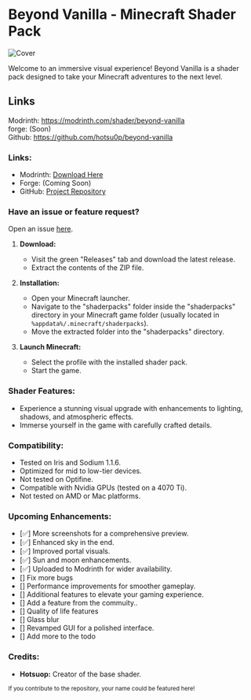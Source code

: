 # Beyond Vanilla - Minecraft Shader Pack

![Cover](https://cdn.modrinth.com/data/YIhUcKoq/images/298f3c919189cdcf641b89601d6866f3599ef2e4.png)

Welcome to an immersive visual experience! Beyond Vanilla is a shader pack designed to take your Minecraft adventures to the next level.

## Links
Modrinth: https://modrinth.com/shader/beyond-vanilla \
forge: (Soon)\
Github: https://github.com/hotsu0p/beyond-vanilla

### Links:
- Modrinth: [Download Here](https://modrinth.com/shader/beyond-vanilla)
- Forge: (Coming Soon)
- GitHub: [Project Repository](https://github.com/hotsu0p/beyond-vanilla)

### Have an issue or feature request?
Open an issue [here](https://github.com/hotsu0p/beyond-vanilla/issues).

1. **Download:**
   - Visit the green "Releases" tab and download the latest release.
   - Extract the contents of the ZIP file.

2. **Installation:**
   - Open your Minecraft launcher.
   - Navigate to the "shaderpacks" folder inside the "shaderpacks" directory in your Minecraft game folder (usually located in `%appdata%/.minecraft/shaderpacks`).
   - Move the extracted folder into the "shaderpacks" directory.

3. **Launch Minecraft:**
   - Select the profile with the installed shader pack.
   - Start the game.

### Shader Features:

- Experience a stunning visual upgrade with enhancements to lighting, shadows, and atmospheric effects.
- Immerse yourself in the game with carefully crafted details.

### Compatibility:

- Tested on Iris and Sodium 1.1.6.
- Optimized for mid to low-tier devices.
- Not tested on Optifine.
- Compatible with Nvidia GPUs (tested on a 4070 Ti).
- Not tested on AMD or Mac platforms.

### Upcoming Enhancements:

- [✅] More screenshots for a comprehensive preview.
- [✅] Enhanced sky in the end.
- [✅] Improved portal visuals.
- [✅] Sun and moon enhancements.
- [✅] Uploaded to Modrinth for wider availability.
- [] Fix more bugs
- [] Performance improvements for smoother gameplay.
- [] Additional features to elevate your gaming experience.
- [] Add a feature from the commuity..
- [] Quality of life features
- [] Glass blur
- [] Revamped GUI for a polished interface.
- [] Add more to the todo

### Credits:
- **Hotsuop:** Creator of the base shader.

<small>If you contribute to the repository, your name could be featured here!</small>
